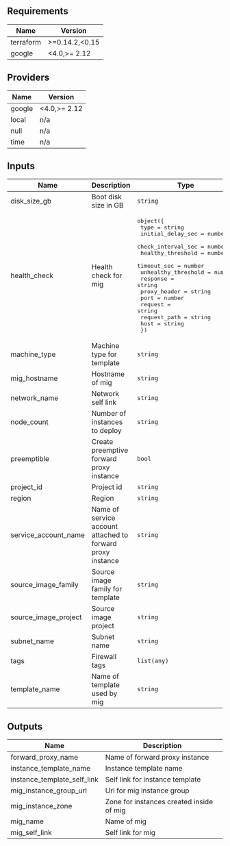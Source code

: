 ## Requirements

| Name | Version |
|------|---------|
| terraform | >=0.14.2,<0.15 |
| google | <4.0,>= 2.12 |

## Providers

| Name | Version |
|------|---------|
| google | <4.0,>= 2.12 |
| local | n/a |
| null | n/a |
| time | n/a |

## Inputs

| Name | Description | Type | Default | Required |
|------|-------------|------|---------|:--------:|
| disk\_size\_gb | Boot disk size in GB | `string` | `"50"` | no |
| health\_check | Health check for mig | <pre>object({<br>    type                = string<br>    initial_delay_sec   = number<br>    check_interval_sec  = number<br>    healthy_threshold   = number<br>    timeout_sec         = number<br>    unhealthy_threshold = number<br>    response            = string<br>    proxy_header        = string<br>    port                = number<br>    request             = string<br>    request_path        = string<br>    host                = string<br>  })</pre> | <pre>{<br>  "check_interval_sec": 30,<br>  "healthy_threshold": 1,<br>  "host": "",<br>  "initial_delay_sec": 300,<br>  "port": 3128,<br>  "proxy_header": "NONE",<br>  "request": "",<br>  "request_path": "/",<br>  "response": "",<br>  "timeout_sec": 10,<br>  "type": "tcp",<br>  "unhealthy_threshold": 5<br>}</pre> | no |
| machine\_type | Machine type for template | `string` | `"e2-small"` | no |
| mig\_hostname | Hostname of mig | `string` | `"forward-proxy"` | no |
| network\_name | Network self link | `string` | n/a | yes |
| node\_count | Number of instances to deploy | `string` | `"1"` | no |
| preemptible | Create preemptive forward proxy instance | `bool` | `false` | no |
| project\_id | Project id | `string` | n/a | yes |
| region | Region | `string` | n/a | yes |
| service\_account\_name | Name of service account attached to forward proxy instance | `string` | `null` | no |
| source\_image\_family | Source image family for template | `string` | `"debian-10"` | no |
| source\_image\_project | Source image project | `string` | `"debian-cloud"` | no |
| subnet\_name | Subnet name | `string` | n/a | yes |
| tags | Firewall tags | `list(any)` | `[]` | no |
| template\_name | Name of template used by mig | `string` | `"forward-proxy"` | no |

## Outputs

| Name | Description |
|------|-------------|
| forward\_proxy\_name | Name of forward proxy instance |
| instance\_template\_name | Instance template name |
| instance\_template\_self\_link | Self link for instance template |
| mig\_instance\_group\_url | Url for mig instance group |
| mig\_instance\_zone | Zone for instances created inside of mig |
| mig\_name | Name of mig |
| mig\_self\_link | Self link for mig |


